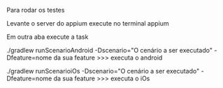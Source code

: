 Para rodar os testes

Levante o server do appium execute no terminal
appium

Em outra aba execute a task

./gradlew runScenarioAndroid -Dscenario="O cenário a ser executado" -Dfeature=nome da sua feature >>> executa o android


./gradlew runScenarioiOs -Dscenario="O cenário a ser executado" -Dfeature=nome da sua feature >>> executa o iOs
